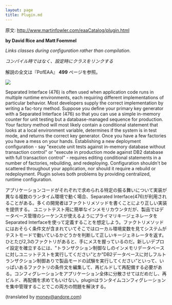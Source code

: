 ```yaml
---
layout: page
title: Plugin.md
---
```


原文: http://www.martinfowler.com/eaaCatalog/plugin.html

**by David Rice and Matt Foemmel**

*Links classes during configuration rather than compilation.*

*コンパイル時ではなく、設定時にクラスをリンクする*

解説の全文は『PofEAA』 **499** ページを参照。

![](http://www.martinfowler.com/eaaCatalog/pluginsSketch.gif)

Separated Interface (476) is often used when application code runs in multiple runtime environments, each requiring different implementations of particular behavior. Most developers supply the correct implementation by writing a fac-tory method. Suppose you define your primary key generator with a Separated Interface (476) so that you can use a simple in-memory counter for unit testing but a database-managed sequence for production. Your factory method will most likely contain a conditional statement that looks at a local environment variable, determines if the system is in test mode, and returns the correct key generator. Once you have a few factories you have a mess on your hands. Establishing a new deployment configuration - say "execute unit tests against in-memory database without transaction control" or "execute in production mode against DB2 database with full transaction control" - requires editing conditional statements in a number of factories, rebuilding, and redeploying. Configuration shouldn't be scattered throughout your application, nor should it require a rebuild or redeployment. Plugin solves both problems by providing centralized, runtime configuration.

アプリケーションコードがそれぞれで求められる特定の振る舞いについて実装が異なる複数のランタイム環境で動く場合、Separated Interface(476)が利用されることがある。多くの開発者はファクトリメソッドを書くことにより正しい実装を提供する。
ユニットテスト用に簡単なインメモリカウンタだが、製品ではデータベース管理のシーケンスが使えるようにプライマリキージェネレータをSeparated Interfaceを使って定義することを想定しよう。ファクトリメソッドにはおそらく条件文が含まれていてそこではローカル環境変数を見てシステムがテストモードで動いているかどうかを判断して正しいキージェネレータを返す。ひとたび2,3のファクトリがあると、手にメスを握っているのだ。新しいデプロイ設定を確立するには、"トランザクション制御なしのインメモリデータベースに対しユニットテストを実行してください”とか"DB2データベースに対しフルトランザクション制御ありで製品モードの試験を実行してください”といって、いっぱいあるファクトリの条件文を編集して、再ビルドして再配備する必要がある。コンフィグレーションをアプリケーション全体に分散させてはだめだし、再ビルド、再配備を求めてもいけない。pluginはランタイムコンフィグレーションを集中管理することでこの両方の問題を解決する。

(translated by money@andore.com)
